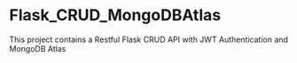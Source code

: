 # Flask_CRUD_MongoDBAtlas

This project contains a Restful Flask CRUD API with JWT Authentication and MongoDB Atlas
